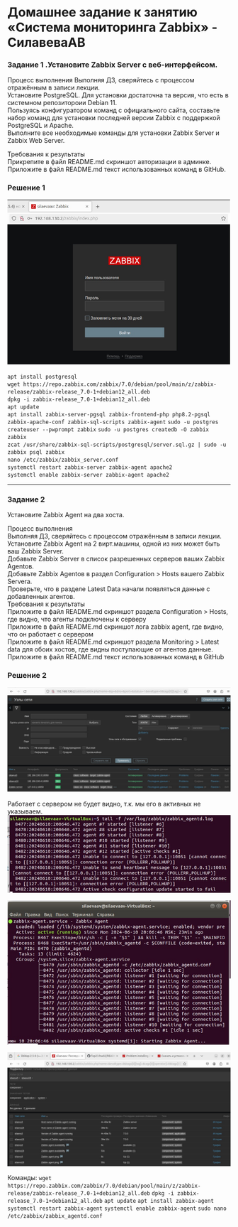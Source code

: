 # Домашнее задание к занятию «Система мониторинга Zabbix» - СилавеваАВ


### Задание 1 .Установите Zabbix Server с веб-интерфейсом.

Процесс выполнения
Выполняя ДЗ, сверяйтесь с процессом отражённым в записи лекции.  
Установите PostgreSQL. Для установки достаточна та версия, что есть в системном репозитороии Debian 11.  
Пользуясь конфигуратором команд с официального сайта, составьте набор команд для установки последней версии Zabbix с поддержкой PostgreSQL и Apache.  
Выполните все необходимые команды для установки Zabbix Server и Zabbix Web Server.  
  
Требования к результаты  
Прикрепите в файл README.md скриншот авторизации в админке.  
Приложите в файл README.md текст использованных команд в GitHub.  
   
### Решение 1

![alt text](https://github.com/belkanah/fop23-hw02/blob/main/img/zabbix.jpg)

`apt install postgresql`    
`wget https://repo.zabbix.com/zabbix/7.0/debian/pool/main/z/zabbix-release/zabbix-release_7.0-1+debian12_all.deb`   
`dpkg -i zabbix-release_7.0-1+debian12_all.deb`   
`apt update`     
`apt install zabbix-server-pgsql zabbix-frontend-php php8.2-pgsql zabbix-apache-conf zabbix-sql-scripts zabbix-agent` 
`sudo -u postgres createuser --pwprompt zabbix` 
`sudo -u postgres createdb -O zabbix zabbix`    
`zcat /usr/share/zabbix-sql-scripts/postgresql/server.sql.gz | sudo -u zabbix psql zabbix`   
`nano /etc/zabbix/zabbix_server.conf`     
`systemctl restart zabbix-server zabbix-agent apache2`     
`systemctl enable zabbix-server zabbix-agent apache2 `  

---

### Задание 2

Установите Zabbix Agent на два хоста.

Процесс выполнения  
Выполняя ДЗ, сверяйтесь с процессом отражённым в записи лекции.  
Установите Zabbix Agent на 2 вирт.машины, одной из них может быть ваш Zabbix Server.  
Добавьте Zabbix Server в список разрешенных серверов ваших Zabbix Agentов.   
Добавьте Zabbix Agentов в раздел Configuration > Hosts вашего Zabbix Servera.   
Проверьте, что в разделе Latest Data начали появляться данные с добавленных агентов.   
Требования к результаты   
Приложите в файл README.md скриншот раздела Configuration > Hosts, где видно, что агенты подключены к серверу   
Приложите в файл README.md скриншот лога zabbix agent, где видно, что он работает с сервером   
Приложите в файл README.md скриншот раздела Monitoring > Latest data для обоих хостов, где видны поступающие от агентов данные.   
Приложите в файл README.md текст использованных команд в GitHub   

### Решение 2

![alt text](https://github.com/belkanah/fop23-hw02/blob/main/img/zabbix_hosts.jpg)

Работает с сервером не будет видно, т.к. мы его в активных не указываем.
![alt text](https://github.com/belkanah/fop23-hw02/blob/main/img/silaeva_agent.jpg)

![alt text](https://github.com/belkanah/fop23-hw02/blob/main/img/silaeva_agent1.jpg)

![alt text](https://github.com/belkanah/fop23-hw02/blob/main/img/last_date.jpg)

Команды: 
`wget https://repo.zabbix.com/zabbix/7.0/debian/pool/main/z/zabbix-release/zabbix-release_7.0-1+debian12_all.deb`
`dpkg -i zabbix-release_7.0-1+debian12_all.deb`
`apt update`
`apt install zabbix-agent`
`systemctl restart zabbix-agent`
`systemctl enable zabbix-agent`
`sudo nano /etc/zabbix/zabbix_agentd.conf`








